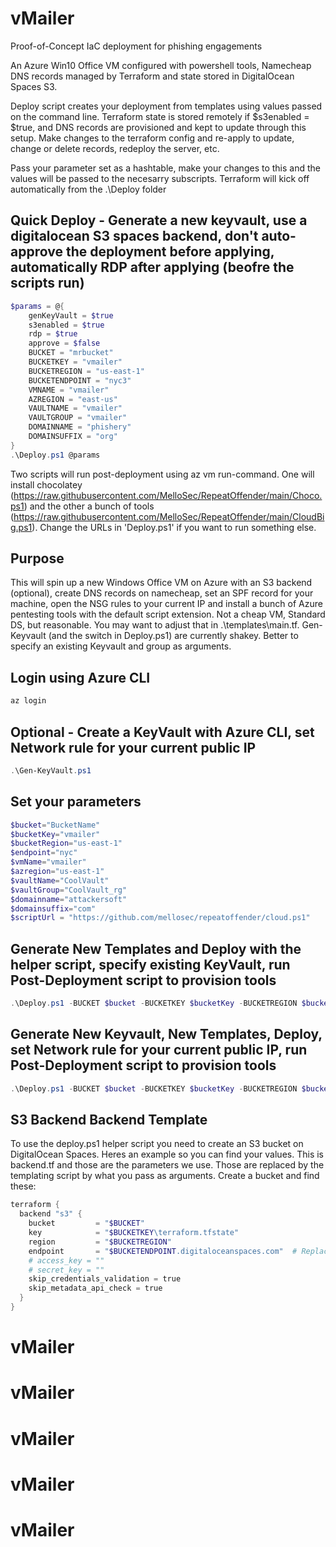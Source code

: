 # vMailer
Proof-of-Concept IaC deployment for phishing engagements

An Azure Win10 Office VM configured with powershell tools, Namecheap DNS records managed by Terraform and state stored in DigitalOcean Spaces S3.  

Deploy script creates your deployment from templates using values passed on the command line. Terraform state is stored remotely if $s3enabled = $true, and DNS records are provisioned and kept to update through this setup. Make changes to the terraform config and re-apply to update, change or delete records, redeploy the server, etc.

Pass your parameter set as a hashtable, make your changes to this and the values will be passed to the necesarry subscripts. Terraform will kick off automatically from the .\Deploy folder

## Quick Deploy - Generate a new keyvault, use a digitalocean S3 spaces backend, don't auto-approve the deployment before applying, automatically RDP after applying (beofre the scripts run)
```powershell
$params = @{
    genKeyVault = $true
    s3enabled = $true
    rdp = $true
    approve = $false
    BUCKET = "mrbucket"
    BUCKETKEY = "vmailer"
    BUCKETREGION = "us-east-1"
    BUCKETENDPOINT = "nyc3"
    VMNAME = "vmailer"
    AZREGION = "east-us"
    VAULTNAME = "vmailer"
    VAULTGROUP = "vmailer"
    DOMAINNAME = "phishery"
    DOMAINSUFFIX = "org"
}
.\Deploy.ps1 @params
```

Two scripts will run post-deployment using az vm run-command. One will install chocolatey (https://raw.githubusercontent.com/MelloSec/RepeatOffender/main/Choco.ps1) and the other a bunch of tools (https://raw.githubusercontent.com/MelloSec/RepeatOffender/main/CloudBig.ps1). Change the URLs in 'Deploy.ps1' if you want to run something else. 


## Purpose
 This will spin up a new Windows Office VM on Azure with an S3 backend (optional), create DNS records on namecheap, set an SPF record for your machine, open the NSG rules to your current IP and install a bunch of Azure pentesting tools with the default script extension. Not a cheap VM, Standard DS, but reasonable. You may want to adjust that in .\templates\main.tf. Gen-Keyvault (and the switch in Deploy.ps1) are currently shakey. Better to specify an existing Keyvault and group as arguments.

## Login using Azure CLI
```powershell
az login
```

## Optional - Create a KeyVault with Azure CLI, set Network rule for your current public IP
```powershell
.\Gen-KeyVault.ps1
```

## Set your parameters
```powershell
$bucket="BucketName"
$bucketKey="vmailer"
$bucketRegion="us-east-1"
$endpoint="nyc"
$vmName="vmailer"
$azregion="us-east-1"
$vaultName="CoolVault"
$vaultGroup="CoolVault_rg"
$domainname="attackersoft"
$domainsuffix="com"
$scriptUrl = "https://github.com/mellosec/repeatoffender/cloud.ps1"
```

## Generate New Templates and Deploy with the helper script, specify existing KeyVault, run Post-Deployment script to provision tools
```powershell
.\Deploy.ps1 -BUCKET $bucket -BUCKETKEY $bucketKey -BUCKETREGION $bucketRegion -BUCKETENDPOINT $endpoint -VMNAME $vmName -AZREGION $azregion -VAULTNAME $vaultName -VAULTGROUP $vaultUrl -SCRIPTURL $scriptUrl -DOMAINNAME $domain -DOMAINSUFFIX $domainsuffix
```

## Generate New Keyvault, New Templates, Deploy, set Network rule for your current public IP, run Post-Deployment script to provision tools
```powershell
.\Deploy.ps1 -BUCKET $bucket -BUCKETKEY $bucketKey -BUCKETREGION $bucketRegion -BUCKETENDPOINT $endpoint -VMNAME $vmName -AZREGION $azregion -VAULTNAME $vaultName -VAULTGROUP $vaultUrl -SCRIPTURL $scriptUrl -DOMAINNAME $domain -DOMAINSUFFIX $domainsuffix -genKeyVault
```

## S3 Backend Backend Template 
To use the deploy.ps1 helper script you need to create an S3 bucket on DigitalOcean Spaces. Heres an example so you can find your values. This is backend.tf and those are the parameters we use. Those are replaced by the templating script by what you pass as arguments. Create a bucket and find these:

```powershell
terraform {
  backend "s3" {
    bucket         = "$BUCKET"
    key            = "$BUCKETKEY\terraform.tfstate"
    region         = "$BUCKETREGION"
    endpoint       = "$BUCKETENDPOINT.digitaloceanspaces.com"  # Replace with the appropriate endpoint for your region
    # access_key = ""
    # secret_key = ""
    skip_credentials_validation = true
    skip_metadata_api_check = true    
  }
}
```

<!-- ### Deploy Manually with CLi using Secure Strings
```powershell
# Prompt for AWS Access Key ID and Secret Access Key
$AWS_ACCESS_KEY_ID = Read-Host "Enter DigitalOcean S3 Key ID" -AsSecureString

$AWS_SECRET_ACCESS_KEY = Read-Host "Enter DigitalOcean S3 Secret Access Key" -AsSecureString

# Convert SecureString to Plain Text (for temporary use)
$BSTR = [System.Runtime.InteropServices.Marshal]::SecureStringToBSTR($AWS_ACCESS_KEY_ID)
$PlainAWS_ACCESS_KEY_ID = [System.Runtime.InteropServices.Marshal]::PtrToStringAuto($BSTR)

$BSTR = [System.Runtime.InteropServices.Marshal]::SecureStringToBSTR($AWS_SECRET_ACCESS_KEY)
$PlainAWS_SECRET_ACCESS_KEY = [System.Runtime.InteropServices.Marshal]::PtrToStringAuto($BSTR)

# Configure AWS CLI
aws configure set aws_access_key_id $PlainAWS_ACCESS_KEY_ID --profile digitalocean
aws configure set aws_secret_access_key $PlainAWS_SECRET_ACCESS_KEY --profile digitalocean
aws configure set default.region us-east-1 --profile digitalocean

$env:AWS_PROFILE="digitalocean"
# export AWS_PROFILE=digitalocean

# Initialize and copy tf to backend, will prompt for VM password and username
terraform init -force-copy
terraform plan


# Clear Plain Text Variables from Memory
$choice = Read-Host "Enter 'Y' to clear plaintext creds from memory"
if($choice = 'Y'){
Remove-Variable -Name PlainAWS_ACCESS_KEY_ID, PlainAWS_SECRET_ACCESS_KEY
[System.Runtime.InteropServices.Marshal]::ZeroFreeBSTR($BSTR)
}
```

## Deploy the Dev way

```powershell
$AWS_ACCESS_KEY_ID = ""
$AWS_SECRET_ACCESS_KEY = ""

aws configure set aws_access_key_id $AWS_ACCESS_KEY_ID --profile digitalocean
aws configure set aws_secret_access_key $AWS_SECRET_ACCESS_KEY --profile digitalocean
aws configure set default.region us-east-1 --profile digitalocean
# If needed, you can also set the output format
# aws configure set default.output json --profile digitalocean

# Set AWS_PROFILE environment variable
$env:AWS_PROFILE="digitalocean"
# export AWS_PROFILE=digitalocean

terraform init -force-copy
terraform plan
```

## Deploy the local way, no S3 (might work still?):
```powershell
mv backend.tf backend.nah
terraform init
terraform plan
terraform apply
```
 -->
# vMailer
# vMailer
# vMailer
# vMailer
# vMailer
